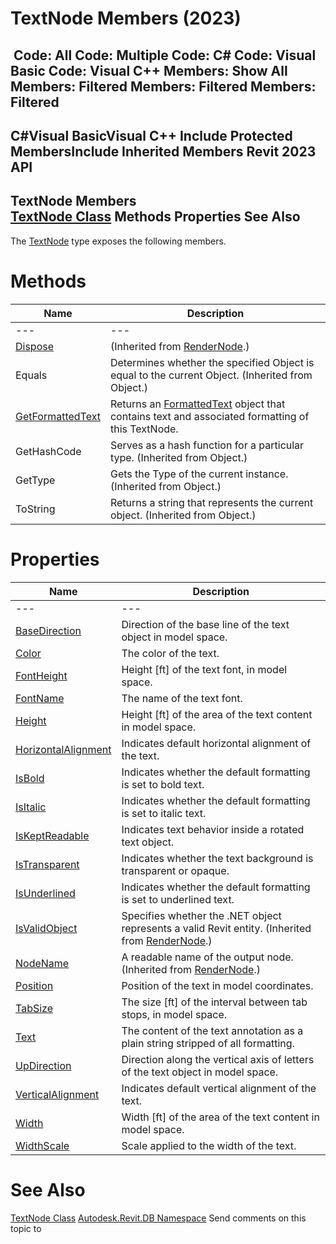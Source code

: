 # TextNode Members (2023)

﻿
 Code: All Code: Multiple Code: C# Code: Visual Basic Code: Visual C++  Members: Show All Members: Filtered Members: Filtered Members: Filtered   
---  
C#Visual BasicVisual C++
Include Protected MembersInclude Inherited Members
Revit 2023 API  
---  
TextNode Members  
[TextNode Class](9a06448a-1c82-7fd7-8be7-9113dc1ce86a.md "TextNode Class") Methods Properties See Also  
---  
The [TextNode](9a06448a-1c82-7fd7-8be7-9113dc1ce86a.md "TextNode Class") type exposes the following members.
# Methods
| Name | Description |
| --- | --- |
| --- | --- | --- |
| [Dispose](8ee082fe-ab92-67e6-f2bd-b285d419a005.md "Dispose Method") | (Inherited from [RenderNode](9900b69b-7cb7-8555-75ac-4b5f22b5fa7f.md "RenderNode Class").) |
| Equals | Determines whether the specified Object is equal to the current Object. (Inherited from Object.) |
| [GetFormattedText](1786c219-a864-1444-9338-f33daddb16e3.md "GetFormattedText Method") | Returns an [FormattedText](79a92343-2342-8325-1b51-f12c4fb05481.md "FormattedText Class") object that contains text and associated formatting of this TextNode. |
| GetHashCode | Serves as a hash function for a particular type.  (Inherited from Object.) |
| GetType | Gets the Type of the current instance. (Inherited from Object.) |
| ToString | Returns a string that represents the current object. (Inherited from Object.) |

# Properties
| Name | Description |
| --- | --- |
| --- | --- | --- |
| [BaseDirection](e737ea68-ae8b-92b5-87b5-1c1f7d5c51d9.md "BaseDirection Property") | Direction of the base line of the text object in model space. |
| [Color](e997de42-9277-c695-5f34-8f9831deaa26.md "Color Property") | The color of the text. |
| [FontHeight](43cb3a02-7a48-8aaa-2297-fc35c53cf19f.md "FontHeight Property") | Height [ft] of the text font, in model space. |
| [FontName](a5d65fa2-44e7-3c43-6a8e-f0c3dcb00799.md "FontName Property") | The name of the text font. |
| [Height](b422b3b8-84ef-08ae-74f8-d1091ad2e0fe.md "Height Property") | Height [ft] of the area of the text content in model space. |
| [HorizontalAlignment](30de6e1a-b261-74bd-143f-3c21fcba98d1.md "HorizontalAlignment Property") | Indicates default horizontal alignment of the text. |
| [IsBold](9760666a-f4ed-6537-77b4-34e566617551.md "IsBold Property") | Indicates whether the default formatting is set to bold text. |
| [IsItalic](ba189cc6-b16d-bb58-242b-4ef2891f41a7.md "IsItalic Property") | Indicates whether the default formatting is set to italic text. |
| [IsKeptReadable](5e96ceea-7c72-4612-de24-581e51e51998.md "IsKeptReadable Property") | Indicates text behavior inside a rotated text object. |
| [IsTransparent](4e205812-5126-dae5-5d0c-7643d04b630d.md "IsTransparent Property") | Indicates whether the text background is transparent or opaque. |
| [IsUnderlined](9a6b4898-8273-151a-b70e-69314b14bef3.md "IsUnderlined Property") | Indicates whether the default formatting is set to underlined text. |
| [IsValidObject](5e642162-fd60-8697-24d2-b2c8574d4fb2.md "IsValidObject Property") | Specifies whether the .NET object represents a valid Revit entity.  (Inherited from [RenderNode](9900b69b-7cb7-8555-75ac-4b5f22b5fa7f.md "RenderNode Class").) |
| [NodeName](f00a73db-fecc-70eb-c81a-67ef27212de5.md "NodeName Property") | A readable name of the output node.  (Inherited from [RenderNode](9900b69b-7cb7-8555-75ac-4b5f22b5fa7f.md "RenderNode Class").) |
| [Position](36740103-d9cb-6451-c9ff-34e6880c9eeb.md "Position Property") | Position of the text in model coordinates. |
| [TabSize](e8bdca46-18ea-94f2-aceb-11da8feed2a2.md "TabSize Property") | The size [ft] of the interval between tab stops, in model space. |
| [Text](311f1c76-832f-f53e-d2dc-44bc696caf72.md "Text Property") | The content of the text annotation as a plain string stripped of all formatting. |
| [UpDirection](d8a9b271-1309-17f2-141f-2ef61ef1f132.md "UpDirection Property") | Direction along the vertical axis of letters of the text object in model space. |
| [VerticalAlignment](308a384e-179b-a314-d0d6-ccbe78a4341c.md "VerticalAlignment Property") | Indicates default vertical alignment of the text. |
| [Width](316de334-7918-b4d5-d3e9-f0e980078c7b.md "Width Property") | Width [ft] of the area of the text content in model space. |
| [WidthScale](f25bba3a-c659-482e-db9e-0b965512a7b1.md "WidthScale Property") | Scale applied to the width of the text. |

# See Also
[TextNode Class](9a06448a-1c82-7fd7-8be7-9113dc1ce86a.md "TextNode Class")
[Autodesk.Revit.DB Namespace](87546ba7-461b-c646-cbb1-2cb8f5bff8b2.md "Autodesk.Revit.DB Namespace")
Send comments on this topic to 